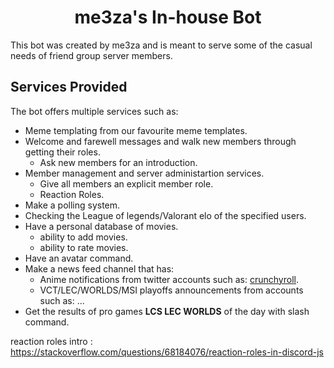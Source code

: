 <h1 align="center"><strong>me3za's In-house Bot</strong></h1>

This bot was created by me3za and is meant to serve some of the casual needs of friend group server members.

## **Services Provided**

The bot offers multiple services such as:

- Meme templating from our favourite meme templates.
- Welcome and farewell messages and walk new members through getting their roles.
  - Ask new members for an introduction.
- Member management and server administartion services.
  - Give all members an explicit member role.
  - Reaction Roles.
- Make a polling system.
- Checking the League of legends/Valorant elo of the specified users.
- Have a personal database of movies.
  - ability to add movies.
  - ability to rate movies.
- Have an avatar command.
- Make a news feed channel that has:
  - Anime notifications from twitter accounts such as: [crunchyroll](https://twitter.com/Crunchyroll).
  - VCT/LEC/WORLDS/MSI playoffs announcements from accounts such as: ...
- Get the results of pro games **LCS LEC WORLDS** of the day with slash command.

reaction roles intro : https://stackoverflow.com/questions/68184076/reaction-roles-in-discord-js
